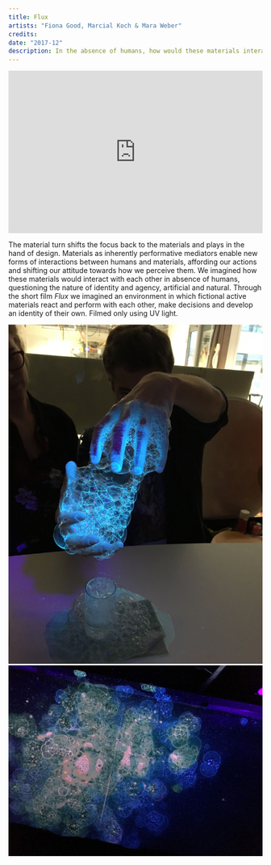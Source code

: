 ```yaml
---
title: Flux
artists: "Fiona Good, Marcial Koch & Mara Weber"
credits:
date: "2017-12"
description: In the absence of humans, how would these materials interact?
---
```

<div class="full">

<div style="padding:56.25% 0 4vw 0;position:relative;"><iframe src="https://player.vimeo.com/video/407827158?color=ff0000&title=0&byline=0&portrait=0" style="position:absolute;top:0;left:0;width:100%;height:100%;" frameborder="0" allow="autoplay; fullscreen" allowfullscreen></iframe></div><script src="https://player.vimeo.com/api/player.js"></script>

</div>

The material turn shifts the focus back to the materials and plays in the hand of design. Materials  as inherently performative mediators enable new forms of interactions between humans and materials, affording our actions and shifting our attitude towards how we perceive them.
We imagined how these materials would interact with each other in absence of humans, questioning the nature of identity and agency, artificial and natural. Through the short film _Flux_ we imagined an environment in which fictional active materials react and perform with each other, make decisions and develop an identity of their own. Filmed only using UV light.

<div class="full">

![](./flux-3.jpg)
![](./flux-8.jpg)

</div>
